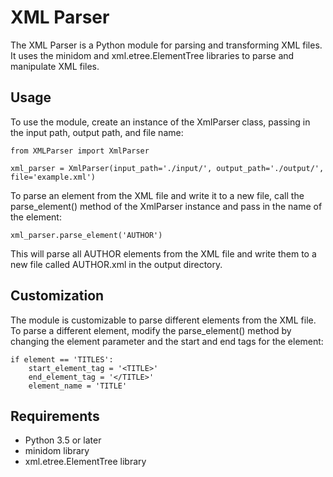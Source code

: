 # XML Parser
The XML Parser is a Python module for parsing and transforming XML files. It uses the minidom and xml.etree.ElementTree libraries to parse and manipulate XML files.

## Usage
To use the module, create an instance of the XmlParser class, passing in the input path, output path, and file name:
```
from XMLParser import XmlParser

xml_parser = XmlParser(input_path='./input/', output_path='./output/', file='example.xml')
```

To parse an element from the XML file and write it to a new file, call the parse_element() method of the XmlParser instance and pass in the name of the element:
```
xml_parser.parse_element('AUTHOR')
```

This will parse all AUTHOR elements from the XML file and write them to a new file called AUTHOR.xml in the output directory.

## Customization
The module is customizable to parse different elements from the XML file. To parse a different element, modify the parse_element() method by changing the element parameter and the start and end tags for the element:

```
if element == 'TITLES': 
    start_element_tag = '<TITLE>'
    end_element_tag = '</TITLE>'
    element_name = 'TITLE'
```
## Requirements
* Python 3.5 or later
* minidom library
* xml.etree.ElementTree library